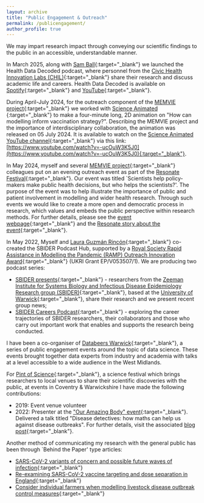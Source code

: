 ```yaml
---
layout: archive
title: "Public Engagement & Outreach"
permalink: /publicengagement/
author_profile: true
---
```


We may impart research impact through conveying our scientific findings to the public in an accessible, understandable manner.

In March 2025, along with [Sam Ball](hhttps://www.liverpool.ac.uk/people/samuel-ball){:target="_blank"} we launched the Health Data Decoded podcast, where personnel from the [Civic Health Innovation Labs (CHIL)](https://www.liverpool.ac.uk/civic-health-innovation-labs/){:target="_blank"} share their research and discuss academic life and careers. Health Data Decoded is available on [Spotify](https://open.spotify.com/show/1kbSyvIQUeLCjsSAORwlxr){:target="_blank"} and [YouTube](https://www.youtube.com/@HealthDataDecoded){:target="_blank"}.

During April-July 2024, for the outreach component of the [MEMVIE project](https://warwick.ac.uk/fac/sci/med/research/hscience/memvie_ppie/){:target="_blank"} we worked with [Science Animated ](https://sciani.com){:target="_blank"} to make a four-minute long, 2D animation on "How can modelling inform vaccination strategy?". Describing the MEMVIE project and the importance of interdisciplinary collaboration, the animation was released on 05 July 2024. It is available to watch on the [Science Animated YouTube channel](https://www.youtube.com/@SciAni){:target="_blank"} via this link: [https://www.youtube.com/watch?v=-ucOuW3K5J0](https://www.youtube.com/watch?v=-ucOuW3K5J0){:target="_blank"}.

In May 2024, myself and several [MEMVIE project](https://warwick.ac.uk/fac/sci/med/research/hscience/memvie_ppie/){:target="_blank"} colleagues put on an evening outreach event as part of the [Resonate Festival](https://www.resonatefestival.co.uk){:target="_blank"}. Our event was titled `Scientists help policy-makers make public health decisions, but who helps the scientists?'. The purpose of the event was to help illustrate the importance of public and patient involvement in modelling and wider health research. Through such events we would like to create a more open and democratic process in research, which values and embeds the public perspective within research methods. For further details, please see the [event webpage](https://www.resonatefestival.co.uk/events/ppi-and-policy){:target="_blank"} and the [Resonate story about the event](https://www.resonatefestival.co.uk/stories/who-helps-the-scientists){:target="_blank"}.

In May 2022, Myself and [Laura Guzmán Rincón](https://www.google.com/url?sa=t&rct=j&q=&esrc=s&source=web&cd=&ved=2ahUKEwiUl4elt4f4AhXPfMAKHVs_DG0QFnoECAgQAQ&url=https%3A%2F%2Fuk.linkedin.com%2Fin%2Flaura-guzman-rincon&usg=AOvVaw0ZPcY2JhxEcIGB7n98Sq2X){:target="_blank"} co-created the SBIDER Podcast Hub, supported by a [Royal Society Rapid Assistance in Modelling the Pandemic (RAMP) Outreach Innovation Award](https://gateway.newton.ac.uk/news/2022-05-16/14342){:target="_blank"} (UKRI Grant EP/V053507/1). We are producing two podcast series:

* [SBIDER presents](https://sbiderpresents.podbean.com){:target="_blank"} - researchers from the [Zeeman Institute for Systems Biology and Infectious Disease Epidemiology Research group (SBIDER)](https://warwick.ac.uk/fac/cross_fac/zeeman_institute){:target="_blank"}, based at the [University of Warwick](https://warwick.ac.uk){:target="_blank"}, share their research and we present recent group news;
* [SBIDER Careers Podcast](https://sbidercareerspodcast.podbean.com){:target="_blank"} - exploring the career trajectories of SBIDER researchers, their collaborators and those who carry out important work that enables and supports the research being conducted.

<!-- I am a member of the [Warwick Institute of Engagement](https://warwick.ac.uk/wie/aboutwie/){:target="_blank"} Network and have contributed to a University of Warwick family day, in which a collaborative group across SBIDER and Warwick Medical School ran a set of "have a go" activities under the theme of "Outbreak - Learning how diseases spread". -->

I have been a co-organiser of [Databeers Warwick](https://databeerswrik.tumblr.com){:target="_blank"}, a series of public engagement events around the topic of data science. These events brought together data experts from industry and academia with talks at a level accessible to a wide audience in the West Midlands.

For [Pint of Science](https://pintofscience.co.uk){:target="_blank"}, a science festival which brings researchers to local venues to share their scientific discoveries with the public, at events in Coventry & Warwickshire I have made the following contributions:

* 2019: Event venue volunteer
* 2022: Presenter at the ["Our Amazing Body" event](https://pintofscience.co.uk/event/our-amazing-body){:target="_blank"}. Delivered a talk titled "Disease detectives: how maths can help us against disease outbreaks". For further details, visit the associated [blog post](https://edmhill.github.io/posts/PoS2022/){:target="_blank"}.

Another method of communicating my research with the general public has been through `Behind the Paper' type articles:

* [SARS-CoV-2 variants of concern and possible future waves of infection](https://healthcommunity.nature.com/posts/sars-cov-2-variants-of-concern-and-possible-future-waves-of-infection-9d42ca1e-6f46-42c0-9aa5-606e732a2cfb){:target="_blank"}
* [Re-examining SARS-CoV-2 vaccine targeting and dose separation in England](https://healthcommunity.nature.com/posts/re-examining-sars-cov-2-vaccine-targeting-and-dose-separation-in-england){:target="_blank"}
* [Consider individual farmers when modelling livestock disease outbreak control measures](https://link.growkudos.com/1n8yivl61vk){:target="_blank"}